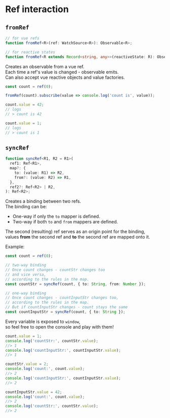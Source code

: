 # Ref interaction

## `fromRef`

```ts
// for vue refs
function fromRef<R>(ref: WatchSource<R>): Observable<R>;

// for reactive states
function fromRef<R extends Record<string, any>>(reactiveState: R): Observable<R>;
```

Creates an observable from a vue ref.\
Each time a ref's value is changed - observable emits.\
Can also accept vue reactive objects and value factories.

```ts
const count = ref(0);

fromRef(count).subscribe(value => console.log('count is', value));

count.value = 42;
// logs
// > count is 42

count.value = 1;
// logs
// > count is 1
```

## `syncRef`

```ts
function syncRef<R1, R2 = R1>(
  ref1: Ref<R1>,
  map?: {
    to: (value: R1) => R2,
    from?: (value: R2) => R1,
  },
  ref2?: Ref<R2> | R2,
): Ref<R2>;
```

Creates a binding between two refs.\
The binding can be:
- One-way if only the `to` mapper is defined.
- Two-way if both `to` and `from` mappers are defined.

The second (resulting) ref serves as an origin point for the binding,\
values **from** the second ref and **to** the second ref are mapped onto it.

Example:
```ts
const count = ref(0);

// two-way binding
// Once count changes - countStr changes too
// and vice versa,
// according to the rules in the map.
const countStr = syncRef(count, { to: String, from: Number });

// one-way binding
// Once count changes - countInputStr changes too,
// according to the rules in the map.
// But if countInputStr changes - count stays the same
const countInputStr = syncRef(count, { to: String });
```

Every variable is exposed to `window`,\
so feel free to open the console and play with them!

<ClientOnly>
  <SyncRef/>
</ClientOnly>

```ts
count.value = 1;
console.log('countStr:', countStr.value);
//> 1
console.log('countInputStr:', countInputStr.value);
//> 1

countStr.value = 2;
console.log('count:', count.value);
//> 2
console.log('countInputStr:', countInputStr.value);
//> 2

countInputStr.value = 42;
console.log('count:', count.value);
//> 2
console.log('countStr:', countStr.value);
//> 2
```
